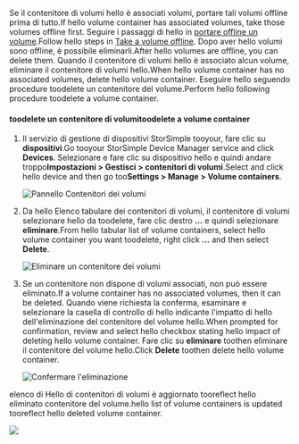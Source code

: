 <!--author=alkohli last changed: 01/13/17-->

<span data-ttu-id="dcb10-101">Se il contenitore di volumi hello è associati volumi, portare tali volumi offline prima di tutto.</span><span class="sxs-lookup"><span data-stu-id="dcb10-101">If hello volume container has associated volumes, take those volumes offline first.</span></span> <span data-ttu-id="dcb10-102">Seguire i passaggi di hello in [portare offline un volume](../articles/storsimple/storsimple-manage-volumes.md#take-a-volume-offline).</span><span class="sxs-lookup"><span data-stu-id="dcb10-102">Follow hello steps in [Take a volume offline](../articles/storsimple/storsimple-manage-volumes.md#take-a-volume-offline).</span></span> <span data-ttu-id="dcb10-103">Dopo aver hello volumi sono offline, è possibile eliminarli.</span><span class="sxs-lookup"><span data-stu-id="dcb10-103">After hello volumes are offline, you can delete them.</span></span> <span data-ttu-id="dcb10-104">Quando il contenitore di volumi hello è associato alcun volume, eliminare il contenitore di volumi hello.</span><span class="sxs-lookup"><span data-stu-id="dcb10-104">When hello volume container has no associated volumes, delete hello volume container.</span></span> <span data-ttu-id="dcb10-105">Eseguire hello seguendo procedure toodelete un contenitore del volume.</span><span class="sxs-lookup"><span data-stu-id="dcb10-105">Perform hello following procedure toodelete a volume container.</span></span>

#### <a name="toodelete-a-volume-container"></a><span data-ttu-id="dcb10-106">toodelete un contenitore di volumi</span><span class="sxs-lookup"><span data-stu-id="dcb10-106">toodelete a volume container</span></span>
1. <span data-ttu-id="dcb10-107">Il servizio di gestione di dispositivi StorSimple tooyour, fare clic su **dispositivi**.</span><span class="sxs-lookup"><span data-stu-id="dcb10-107">Go tooyour StorSimple Device Manager service and click **Devices**.</span></span> <span data-ttu-id="dcb10-108">Selezionare e fare clic su dispositivo hello e quindi andare troppo**Impostazioni > Gestisci > contenitori di volumi**.</span><span class="sxs-lookup"><span data-stu-id="dcb10-108">Select and click hello device and then go too**Settings > Manage > Volume containers**.</span></span>

    ![Pannello Contenitori dei volumi](./media/storsimple-8000-create-volume-container/createvolumecontainer2.png)

2. <span data-ttu-id="dcb10-110">Da hello Elenco tabulare dei contenitori di volumi, il contenitore di volumi selezionare hello da toodelete, fare clic destro **...**  e quindi selezionare **eliminare**.</span><span class="sxs-lookup"><span data-stu-id="dcb10-110">From hello tabular list of volume containers, select hello volume container you want toodelete, right click **...** and then select **Delete**.</span></span>

    ![Eliminare un contenitore dei volumi](./media/storsimple-8000-delete-volume-container/deletevolumecontainer1.png)

3. <span data-ttu-id="dcb10-112">Se un contenitore non dispone di volumi associati, non può essere eliminato.</span><span class="sxs-lookup"><span data-stu-id="dcb10-112">If a volume container has no associated volumes, then it can be deleted.</span></span> <span data-ttu-id="dcb10-113">Quando viene richiesta la conferma, esaminare e selezionare la casella di controllo di hello indicante l'impatto di hello dell'eliminazione del contenitore del volume hello.</span><span class="sxs-lookup"><span data-stu-id="dcb10-113">When prompted for confirmation, review and select hello checkbox stating hello impact of deleting hello volume container.</span></span> <span data-ttu-id="dcb10-114">Fare clic su **eliminare** toothen eliminare il contenitore del volume hello.</span><span class="sxs-lookup"><span data-stu-id="dcb10-114">Click **Delete** toothen delete hello volume container.</span></span>

    ![Confermare l'eliminazione](./media/storsimple-8000-delete-volume-container/deletevolumecontainer2.png)

<span data-ttu-id="dcb10-116">elenco di Hello di contenitori di volumi è aggiornato tooreflect hello eliminato contenitore del volume.</span><span class="sxs-lookup"><span data-stu-id="dcb10-116">hello list of volume containers is updated tooreflect hello deleted volume container.</span></span>

![](./media/storsimple-8000-delete-volume-container/deletevolumecontainer5.png)


